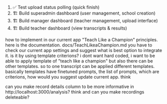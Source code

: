   1. ✅ Test upload status polling (quick finish)
  2. 🏗️ Build superadmin dashboard (user management, school creation)
  3. 🏗️ Build manager dashboard (teacher management, upload interface)
  4. 🏗️ Build teacher dashboard (view transcripts & results)





how to implement in our current app "Teach Like a Champion" principles. here is the documentation. docs/TeachLikeaChampion.md
you have to check our current app settings and suggest what is best option to integrate it. is it by using template criterions? i dont want hard coded, i want to be able to apply template of "teach like a champion" but also there can be other templates. so to one transcript can be applied different templates. basically templates have finetuned prompts, the list of prompts, which are criterions, how would you suggest update current app. think


can you make record details column to be more informative in http://localhost:3000/analysis? think
and can you make recordings deleteable?

